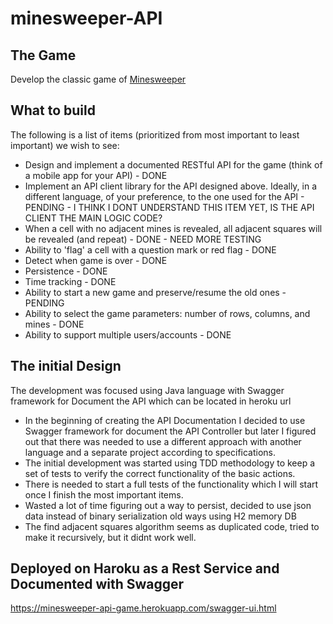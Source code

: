 # minesweeper-API

## The Game
Develop the classic game of [Minesweeper](https://en.wikipedia.org/wiki/Minesweeper_(video_game))

## What to build
The following is a list of items (prioritized from most important to least important) we wish to see:
* Design and implement  a documented RESTful API for the game (think of a mobile app for your API) - DONE
* Implement an API client library for the API designed above. Ideally, in a different language, of your preference, to the one used for the API - PENDING - I THINK I DONT UNDERSTAND THIS ITEM YET, IS THE API CLIENT THE MAIN LOGIC CODE?
* When a cell with no adjacent mines is revealed, all adjacent squares will be revealed (and repeat) - DONE - NEED MORE TESTING
* Ability to 'flag' a cell with a question mark or red flag - DONE
* Detect when game is over - DONE
* Persistence - DONE
* Time tracking - DONE
* Ability to start a new game and preserve/resume the old ones - PENDING
* Ability to select the game parameters: number of rows, columns, and mines - DONE
* Ability to support multiple users/accounts - DONE
 
## The initial Design

The development was focused using Java language with Swagger framework for Document the API which can be located in
heroku url

* In the beginning of creating the API Documentation I decided to use Swagger framework for document the API Controller but later I figured out that there was needed to use a different approach with another language and a separate project according to specifications.
* The initial development was started using TDD methodology to keep a set of tests to verify the correct functionality of the basic actions.
* There is needed to start a full tests of the functionality which I will start once I finish the most important items.
* Wasted a lot of time figuring out a way to persist, decided to use json data instead of binary serialization old ways using H2 memory DB
* The find adjacent squares algorithm seems as duplicated code, tried to make it recursively, but it didnt work well.

## Deployed on Haroku as a Rest Service and Documented with Swagger
https://minesweeper-api-game.herokuapp.com/swagger-ui.html

